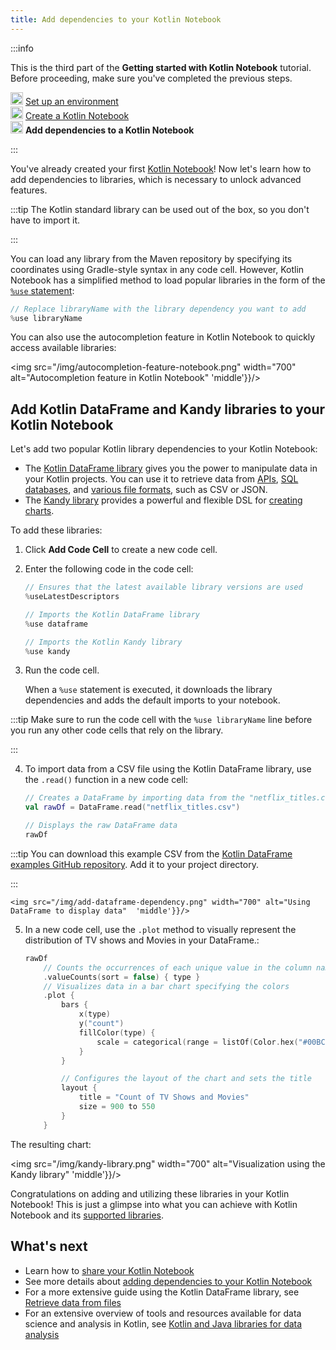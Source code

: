 ```yaml
---
title: Add dependencies to your Kotlin Notebook
---
```



:::info

   <p>
   This is the third part of the <strong>Getting started with Kotlin Notebook</strong> tutorial. Before proceeding, make sure you've completed the previous steps.
   </p>
   <p>
   <img src="icon-1-done.svg" width="20" alt="First step"  'middle'}}/> <a href="kotlin-notebook-set-up-env.md">Set up an environment</a><br/>
      <img src="icon-2-done.svg" width="20" alt="Second step"  'middle'}}/> <a href="kotlin-notebook-create.md">Create a Kotlin Notebook</a><br/>
      <img src="icon-3.svg" width="20" alt="Third step"  'middle'}}/> <strong>Add dependencies to a Kotlin Notebook</strong><br/>
   </p>

:::

You've already created your first [Kotlin Notebook](kotlin-notebook-overview.md)! Now let's learn how to add dependencies to libraries, which
is necessary to unlock advanced features.

:::tip
The Kotlin standard library can be used out of the box, so you don't have to import it.

:::


You can load any library from the Maven repository by specifying its coordinates using Gradle-style
syntax in any code cell. 
However, Kotlin Notebook has a simplified method to load popular libraries in the form of the [`%use` statement](https://www.jetbrains.com/help/idea/kotlin-notebook.html#import-libraries):

```kotlin
// Replace libraryName with the library dependency you want to add
%use libraryName
```

You can also use the autocompletion feature in Kotlin Notebook to quickly access available libraries:

<img src="/img/autocompletion-feature-notebook.png" width="700" alt="Autocompletion feature in Kotlin Notebook"  'middle'}}/>

## Add Kotlin DataFrame and Kandy libraries to your Kotlin Notebook

Let's add two popular Kotlin library dependencies to your Kotlin Notebook:
* The [Kotlin DataFrame library](https://kotlin.github.io/dataframe/gettingstarted.html) gives you the power to manipulate data in your Kotlin projects. 
You can use it to retrieve data from [APIs](data-analysis-work-with-api.md), [SQL databases](data-analysis-connect-to-db.md), and [various file formats](data-analysis-work-with-data-sources.md), such as CSV or JSON.
* The [Kandy library](https://kotlin.github.io/kandy/welcome.html) provides a powerful and flexible DSL for [creating charts](data-analysis-visualization.md).

To add these libraries:

1. Click **Add Code Cell** to create a new code cell.
2. Enter the following code in the code cell:

    ```kotlin
    // Ensures that the latest available library versions are used
    %useLatestDescriptors
    
    // Imports the Kotlin DataFrame library
    %use dataframe
    
    // Imports the Kotlin Kandy library
    %use kandy
    ```

3. Run the code cell.

    When a `%use` statement is executed, it downloads the library dependencies and adds the default imports to your notebook.

:::tip
     Make sure to run the code cell with the `%use libraryName` line before you run any other code cells that rely on the 
     library.

:::
    

4. To import data from a CSV file using the Kotlin DataFrame library, use the `.read()` function in a new code cell:

    ```kotlin
    // Creates a DataFrame by importing data from the "netflix_titles.csv" file.
    val rawDf = DataFrame.read("netflix_titles.csv")
    
    // Displays the raw DataFrame data
    rawDf
    ```

:::tip
     You can download this example CSV from the [Kotlin DataFrame examples GitHub repository](https://github.com/Kotlin/dataframe/blob/master/examples/notebooks/netflix/netflix_titles.csv).
     Add it to your project directory.

:::
    

    <img src="/img/add-dataframe-dependency.png" width="700" alt="Using DataFrame to display data"  'middle'}}/>

5. In a new code cell, use the `.plot` method to visually represent the distribution of TV shows and Movies in your DataFrame.:

    ```kotlin
    rawDf
        // Counts the occurrences of each unique value in the column named "type"
        .valueCounts(sort = false) { type }
        // Visualizes data in a bar chart specifying the colors
        .plot {
            bars {
                x(type)
                y("count")
                fillColor(type) {
                    scale = categorical(range = listOf(Color.hex("#00BCD4"), Color.hex("#009688")))
                }
            }
    
            // Configures the layout of the chart and sets the title
            layout {
                title = "Count of TV Shows and Movies"
                size = 900 to 550
            }
        }
    ```

The resulting chart:

<img src="/img/kandy-library.png" width="700" alt="Visualization using the Kandy library"  'middle'}}/>

Congratulations on adding and utilizing these libraries in your Kotlin Notebook!
This is just a glimpse into what you can achieve with Kotlin Notebook and its [supported libraries](data-analysis-libraries.md).

## What's next

* Learn how to [share your Kotlin Notebook](kotlin-notebook-share.md)
* See more details about [adding dependencies to your Kotlin Notebook](https://www.jetbrains.com/help/idea/kotlin-notebook.html#add-dependencies)
* For a more extensive guide using the Kotlin DataFrame library, see [Retrieve data from files](data-analysis-work-with-data-sources.md)
* For an extensive overview of tools and resources available for data science and analysis in Kotlin, see [Kotlin and Java libraries for data analysis](data-analysis-libraries.md)
